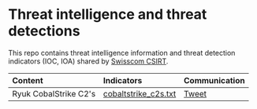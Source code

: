 # Threat intelligence and threat detections

This repo contains threat intelligence information and threat detection indicators (IOC, IOA) shared by [Swisscom CSIRT](https://twitter.com/swisscom_csirt).

| Content | Indicators | Communication |
| :--- | :--- | :--- |
| Ryuk CobalStrike C2's |  [cobaltstrike_c2s.txt](https://github.com/swisscom/detections/blob/main/RYUK/cobaltstrike_c2s.txt) | [Tweet](https://twitter.com/swisscom_csirt/status/1321777140992516096) |
